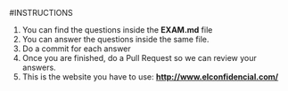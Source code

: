 #INSTRUCTIONS

1. You can find the questions inside the **EXAM.md** file 
2. You can answer the questions inside the same file.
3. Do a commit for each answer
4. Once you are finished, do a Pull Request so we can review your answers.
5. This is the website you have to use: **http://www.elconfidencial.com/**
